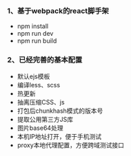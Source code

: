 ### 1、基于webpack的react脚手架
+ npm install
+ npm run dev
+ npm run build

### 2、已经完善的基本配置
+ 默认ejs模板
+ 编译less、scss
+ 热更新
+ 抽离压缩CSS、js
+ 打包后chunkhash模式的版本号
+ 提取公用第三方JS库
+ 图片base64处理
+ 本机IP地址打开，便于手机测试
+ proxy本地代理配置，方便跨域测试接口

